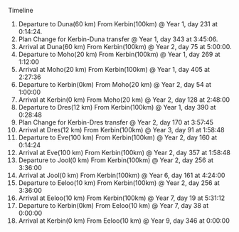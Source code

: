 



Timeline

1. Departure to Duna(60 km) From Kerbin(100km)   @ Year 1, day 231 at 0:14:24.
2. Plan Change for Kerbin-Duna transfer          @ Year 1, day 343 at 3:45:06.
3. Arrival at Duna(60 km) From Kerbin(100km)      @ Year 2, day 75 at 5:00:00.
4. Departure to Moho(20 km) From Kerbin(100km)   @ Year 1, day 269 at 1:12:00
5. Arrival   at Moho(20 km) From Kerbin(100km)   @ Year 1, day 405 at 2:27:36
6. Departure to Kerbin(0km) From Moho(20 km)     @ Year 2, day 54 at 1:00:00
7. Arrival  at Kerbin(0 km) From Moho(20 km)     @ Year 2, day 128 at 2:48:00
8. Departure to Dres(12 km) From Kerbin(100km)   @ Year 1, day 390 at 0:28:48
9. Plan Change for Kerbin-Dres transfer          @ Year 2, day 170 at 3:57:45
10. Arrival  at Dres(12 km)  From Kerbin(100km)    @ Year 3, day 91 at 1:58:48
11. Departure to Eve(100 km) From Kerbin(100km)   @ Year 2, day 160 at 0:14:24
12. Arrival   at Eve(100 km) From Kerbin(100km)    @ Year 2, day 357 at 1:58:48
13. Departure to Jool(0 km) From Kerbin(100km)    @ Year 2, day 256 at 3:36:00
14. Arrival  at Jool(0 km) From Kerbin(100km)      @ Year 6, day 161 at 4:24:00
15. Departure to Eeloo(10 km) From Kerbin(100km)  @ Year 2, day 256 at 3:36:00
16. Arrival  at Eeloo(10 km) From Kerbin(100km)   @ Year 7, day 19 at 5:31:12
17. Departure to Kerbin(0km) From  Eeloo(10 km)   @ Year 7, day 38 at 0:00:00
18. Arrival   at Kerbin(0 km) From Eeloo(10 km)   @ Year 9, day 346 at 0:00:00

